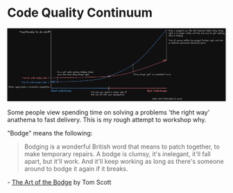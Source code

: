 # Code Quality Continuum

![Code Quality Continuum](./code_quality_continuum.png)

Some people view spending time on solving a problems 'the right way' anathema to fast delivery. This is my rough attempt to workshop why.


"Bodge" means the following:
> Bodging is a wonderful British word that means to patch together, to make temporary repairs. A bodge is clumsy, it's inelegant, it'll fall apart, but it'll work. And it'll keep working as long as there's someone around to bodge it again if it breaks.

\- [The Art of the Bodge](https://www.youtube.com/watch?v=lIFE7h3m40U) by Tom Scott
